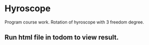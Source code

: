 # Hyroscope
Program course work. Rotation of hyroscope with 3 freedom degree. 
## Run html file in todom to view result.
